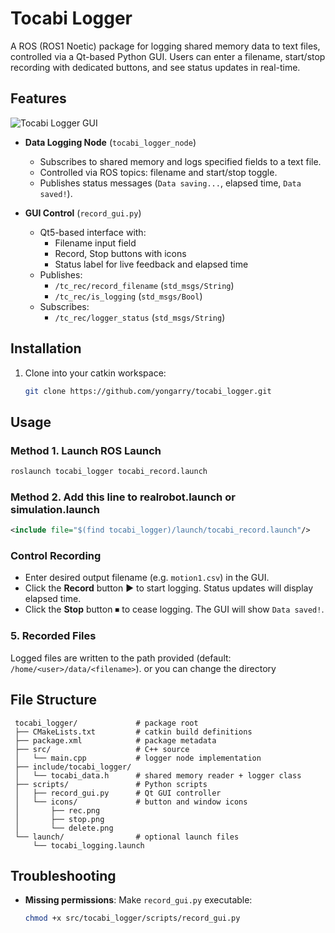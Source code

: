 # Tocabi Logger

A ROS (ROS1 Noetic) package for logging shared memory data to text files, controlled via a Qt-based Python GUI. Users can enter a filename, start/stop recording with dedicated buttons, and see status updates in real-time.

## Features
![Tocabi Logger GUI](scripts/icon/gui.png)
- **Data Logging Node** (`tocabi_logger_node`)
  - Subscribes to shared memory and logs specified fields to a text file.
  - Controlled via ROS topics: filename and start/stop toggle.
  - Publishes status messages (`Data saving...`, elapsed time, `Data saved!`).

- **GUI Control** (`record_gui.py`)
  - Qt5-based interface with:
    - Filename input field
    - Record, Stop buttons with icons
    - Status label for live feedback and elapsed time
  - Publishes:
    - `/tc_rec/record_filename` (`std_msgs/String`)
    - `/tc_rec/is_logging` (`std_msgs/Bool`)
  - Subscribes:
    - `/tc_rec/logger_status` (`std_msgs/String`)

## Installation

1. Clone into your catkin workspace:

   ```bash
   git clone https://github.com/yongarry/tocabi_logger.git
   ```

## Usage

### Method 1. Launch ROS Launch

```bash
roslaunch tocabi_logger tocabi_record.launch
```

### Method 2. Add this line to realrobot.launch or simulation.launch

```xml
<include file="$(find tocabi_logger)/launch/tocabi_record.launch"/>
```

### Control Recording

- Enter desired output filename (e.g. `motion1.csv`) in the GUI.
- Click the **Record** button ▶️ to start logging. Status updates will display elapsed time.
- Click the **Stop** button ⏹ to cease logging. The GUI will show `Data saved!`.

### 5. Recorded Files

Logged files are written to the path provided (default: `/home/<user>/data/<filename>`).
or you can change the directory

## File Structure

```text
 tocabi_logger/             # package root
 ├── CMakeLists.txt         # catkin build definitions
 ├── package.xml            # package metadata
 ├── src/                   # C++ source
 │   └── main.cpp           # logger node implementation
 ├── include/tocabi_logger/
 │   └── tocabi_data.h      # shared memory reader + logger class
 ├── scripts/               # Python scripts
 │   ├── record_gui.py      # Qt GUI controller
 │   └── icons/             # button and window icons
 │       ├── rec.png
 │       ├── stop.png
 │       └── delete.png
 └── launch/                # optional launch files
     └── tocabi_logging.launch
```

## Troubleshooting
- **Missing permissions**: Make `record_gui.py` executable:
  ```bash
  chmod +x src/tocabi_logger/scripts/record_gui.py
  ```
